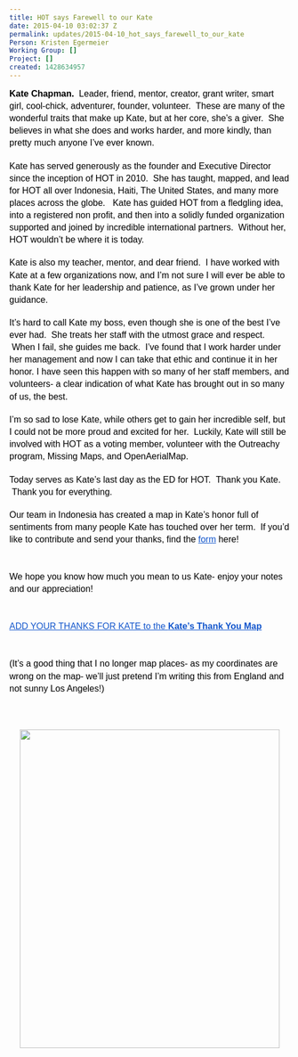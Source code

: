 ```yaml
---
title: HOT says Farewell to our Kate
date: 2015-04-10 03:02:37 Z
permalink: updates/2015-04-10_hot_says_farewell_to_our_kate
Person: Kristen Egermeier
Working Group: []
Project: []
created: 1428634957
---
```


<p style="line-height: 1.38; margin-top: 0pt; margin-bottom: 0pt;" dir="ltr"><strong id="docs-internal-guid-4f4a8961-a146-56ef-d894-6299b06f5345" style="font-weight: normal;"></strong><span style="font-size: 16px; font-family: Arial; color: #000000; background-color: transparent; font-weight: normal; font-style: normal; font-variant: normal; text-decoration: none; vertical-align: baseline; white-space: pre-wrap;"><strong>Kate Chapman. &nbsp;</strong>Leader, friend, mentor, creator, grant writer, smart girl, cool-chick, adventurer, founder, volunteer. &nbsp;These are many of the wonderful traits that make up Kate, but at her core, she’s a giver. &nbsp;She believes in what she does and works harder, and more kindly, than pretty much anyone I’ve ever known. &nbsp;</span></p><p style="line-height: 1.38; margin-top: 0pt; margin-bottom: 0pt;" dir="ltr">&nbsp;</p><p style="line-height: 1.38; margin-top: 0pt; margin-bottom: 0pt;" dir="ltr"><span style="font-size: 16px; font-family: Arial; color: #000000; background-color: transparent; font-weight: normal; font-style: normal; font-variant: normal; text-decoration: none; vertical-align: baseline; white-space: pre-wrap;">Kate has served generously as the founder and Executive Director since the inception of HOT in 2010. &nbsp;She has taught, mapped, and lead for HOT all over Indonesia, Haiti, The United States, and many more places across the globe. &nbsp;&nbsp;Kate has guided HOT from a fledgling idea, into a registered non profit, and then into a solidly funded organization supported and joined by incredible international partners. &nbsp;Without her, HOT wouldn’t be where it is today. &nbsp;</span></p><p style="line-height: 1.38; margin-top: 0pt; margin-bottom: 0pt;" dir="ltr"><strong style="font-weight: normal;">&nbsp;</strong></p><p style="line-height: 1.38; margin-top: 0pt; margin-bottom: 0pt;" dir="ltr"><span style="font-size: 16px; font-family: Arial; color: #000000; background-color: transparent; font-weight: normal; font-style: normal; font-variant: normal; text-decoration: none; vertical-align: baseline; white-space: pre-wrap;">Kate is also my teacher, mentor, and dear friend. &nbsp;I have worked with Kate at a few organizations now, and I’m not sure I will ever be able to thank Kate for her leadership and patience, as I’ve grown under her guidance.</span></p><p style="line-height: 1.38; margin-top: 0pt; margin-bottom: 0pt;" dir="ltr"><strong style="font-weight: normal;">&nbsp;</strong></p><p style="line-height: 1.38; margin-top: 0pt; margin-bottom: 0pt;" dir="ltr"><span style="font-size: 16px; font-family: Arial; color: #000000; background-color: transparent; font-weight: normal; font-style: normal; font-variant: normal; text-decoration: none; vertical-align: baseline; white-space: pre-wrap;">It’s hard to call Kate my boss, even though she is one of the best I’ve ever had. &nbsp;She treats her staff with the utmost grace and respect. &nbsp;When I fail, she guides me back. &nbsp;I’ve found that I work harder under her management and now I can take that ethic and continue it in her honor. I have seen this happen with so many of her staff members, and volunteers- a clear indication of what Kate has brought out in so many of us, the best. </span></p><p style="line-height: 1.38; margin-top: 0pt; margin-bottom: 0pt;" dir="ltr">&nbsp;</p><p style="line-height: 1.38; margin-top: 0pt; margin-bottom: 0pt;" dir="ltr"><span style="font-size: 16px; font-family: Arial; color: #000000; background-color: transparent; font-weight: normal; font-style: normal; font-variant: normal; text-decoration: none; vertical-align: baseline; white-space: pre-wrap;">I’m so sad to lose Kate, while others get to gain her incredible self, but I could not be more proud and excited for her. &nbsp;Luckily, Kate will still be involved with HOT as a voting member, volunteer with the Outreachy program, Missing Maps, and OpenAerialMap.</span></p><p style="line-height: 1.38; margin-top: 0pt; margin-bottom: 0pt;" dir="ltr">&nbsp;</p><p style="line-height: 1.38; margin-top: 0pt; margin-bottom: 0pt;" dir="ltr"><span style="font-size: 16px; font-family: Arial; color: #000000; background-color: transparent; font-weight: normal; font-style: normal; font-variant: normal; text-decoration: none; vertical-align: baseline; white-space: pre-wrap;">Today serves as Kate’s last day as the ED for HOT. &nbsp;Thank you Kate. &nbsp;Thank you for everything. &nbsp;</span></p><p style="line-height: 1.38; margin-top: 0pt; margin-bottom: 0pt;" dir="ltr">&nbsp;</p><p style="line-height: 1.38; margin-top: 0pt; margin-bottom: 0pt;" dir="ltr"><span style="font-size: 16px; font-family: Arial; color: #000000; background-color: transparent; font-weight: normal; font-style: normal; font-variant: normal; text-decoration: none; vertical-align: baseline; white-space: pre-wrap;">Our team in Indonesia has created a map in Kate’s honor full of sentiments from many people Kate has touched over her term. &nbsp;If you’d like to contribute and send your thanks, find the </span><a style="text-decoration: none;" href="https://docs.google.com/forms/d/1h9-X4d_-i5Mzum-H0qNIpKrOp2fbBNDe8hUGMQtvaJw/viewform"><span style="font-size: 16px; font-family: Arial; color: #1155cc; background-color: transparent; font-weight: normal; font-style: normal; font-variant: normal; text-decoration: underline; vertical-align: baseline; white-space: pre-wrap;">form</span></a><span style="font-size: 16px; font-family: Arial; color: #000000; background-color: transparent; font-weight: normal; font-style: normal; font-variant: normal; text-decoration: none; vertical-align: baseline; white-space: pre-wrap;"> here!</span></p><p><strong style="font-weight: normal;">&nbsp;</strong></p><p style="line-height: 1.38; margin-top: 0pt; margin-bottom: 0pt;" dir="ltr"><span style="font-size: 16px; font-family: Arial; color: #000000; background-color: transparent; font-weight: normal; font-style: normal; font-variant: normal; text-decoration: none; vertical-align: baseline; white-space: pre-wrap;">We hope you know how much you mean to us Kate- enjoy your notes and our appreciation!</span></p><p><strong style="font-weight: normal;">&nbsp;</strong></p><p style="line-height: 1.38; margin-top: 0pt; margin-bottom: 0pt;" dir="ltr"><a style="text-decoration: none;" href="http://openstreetmap.id/thankyoukate/"><span style="font-size: 16px; font-family: Arial; color: #1155cc; background-color: transparent; font-weight: normal; font-style: normal; font-variant: normal; text-decoration: underline; vertical-align: baseline; white-space: pre-wrap;">ADD YOUR THANKS FOR KATE to the <strong>Kate’s Thank You Map</strong></span></a></p><p><strong style="font-weight: normal;">&nbsp;</strong></p><p style="line-height: 1.38; margin-top: 0pt; margin-bottom: 0pt;" dir="ltr"><span style="font-size: 16px; font-family: Arial; color: #000000; background-color: transparent; font-weight: normal; font-style: normal; font-variant: normal; text-decoration: none; vertical-align: baseline; white-space: pre-wrap;">(It’s a good thing that I no longer map places- as my coordinates are wrong on the map- we’ll just pretend I’m writing this from England and not sunny Los Angeles!)</span></p><p><br><br></p><p style="line-height: 1.38; margin-top: 0pt; margin-bottom: 0pt; text-align: center;" dir="ltr"><span style="font-size: 16px; font-family: Arial; color: #000000; background-color: transparent; font-weight: normal; font-style: normal; font-variant: normal; text-decoration: none; vertical-align: baseline; white-space: pre-wrap;"><img style="border: none; transform: rotate(0.00rad); -webkit-transform: rotate(0.00rad);" src="https://lh5.googleusercontent.com/lA_izJC0tBXobrQObUqitUebpnJuoCsY8f0pjTPSXCksy2M6iHZbH8QxZVioWnUs_5rZ2d_8wgzjr9LAuhbLKSuJ6vGvsDIwawMvsawmQd8iGRDWr4WKHk58y-yYIPVmTBtj1U8" alt="" height="572px;" width="467px;"></span></p>

